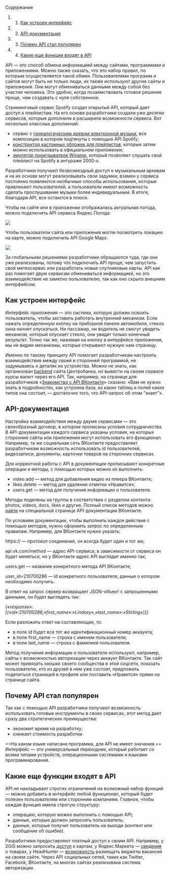 Содержание

1. 1. [Как устроен интерфейс](https://blog.skillfactory.ru/glossary/api/#как-устроен-интерфейс)
2. 2. [API-документация](https://blog.skillfactory.ru/glossary/api/#apiдокументация)
3. 3. [Почему API стал популярен](https://blog.skillfactory.ru/glossary/api/#почему-api-стал-популярен)
4. 4. [Какие еще функции входят в API](https://blog.skillfactory.ru/glossary/api/#какие-еще-функции-входят-в-api)

API — это способ обмена информацией между сайтами, программами и приложениями. Можно также сказать, что это набор правил, по которым осуществляется такой обмен.
Пользователями программ и сайтов могут быть не только люди, их также используют другие сайты и приложения. Они могут обмениваться данными между собой без участия человека. Это удобно, когда позаимствовать готовое решение проще, чем создавать с нуля собственное.

Стриминговый сервис Spotify создал открытый API, который дает доступ к плейлистам. На его основе разработчики создали уже десятки сервисов, которые дополнили и расширили возможности сервиса. Вот несколько классных дополнений:

- сервис с [генеалогическим древом электронной музыки](http://music.ishkur.com/), все композиции в котором подтянуты с помощью API Spotify;
- [конструктор кастомных обложек для плейлистов](https://replacecover.com/), которые затем можно использовать в официальном приложении;
- [эмулятор проигрывателя Winamp](https://winampify.io/), который позволяет слушать свой плейлист на Spotify в антураже 2000-х.

Разработчики получают безвозмездный доступ к музыкальным архивам и на их основе могут реализовывать свои задумки; взамен у сервиса постоянно появляются необычные способы использования, которые привлекают пользователей, а пользователи имеют возможность сделать прослушивание музыки более индивидуальным. В итоге, благодаря API, все остаются в плюсе.

Чтобы на сайте или в приложении отображалась актуальная погода, можно подключить API сервиса Яндекс.Погода:

![](https://blog.skillfactory.ru/wp-content/uploads/2023/02/image1-1-2-1.png)

Чтобы пользователи сайта или приложения могли посмотреть локацию на карте, можно подключить API Google Maps:

![](https://blog.skillfactory.ru/wp-content/uploads/2023/02/image2-1-2-1.png)

За глобальными решениями разработчики обращаются туда, где они уже реализованы, потому что подключить API проще, чем запустить свой метеосервис или разработать новые спутниковые карты. API как раз помогает двум сервисам обмениваться информацией, но это взаимодействие не заметно пользователю, так как оно скрыто внешним интерфейсом.
## Как устроен интерфейс

Интерфейс приложения — это система, которую должен освоить пользователь, чтобы заставить работать внутренний механизм. Если нажать определенную кнопку на приборной панели автомобиля, стекло окна начнет опускаться. Ни пассажир, ни водитель не смогут увидеть механизм, который опускает стекло, они увидят только конечный результат. Точно так же, нажимая на кнопку в интерфейсе приложения, мы не видим механизмы, которые открывают нужную нам страницу.

Именно по такому принципу API помогает разработчикам настроить взаимодействие между своей и сторонней программой, не задумываясь о деталях их устройства. Можно не знать, как организован [backend](https://skillfactory.ru/backend-razrabotchik-na-golang/?utm_source=blog&utm_medium=referral&utm_campaign=glossary%2Fapi&utm_content=api&utm_term=banner) сайта Центробанка, но вывести на своем сервисе курсы валют через его API. Так, например, на странице для разработчиков «[Знакомство с API ВКонтакте](https://vk.com/dev/first_guide)» сказано: «Вам не нужно знать в подробностях, как устроена база, из каких таблиц и полей каких типов она состоит, — достаточно того, что API-запрос об этом “знает”».

## API-документация

Настройка взаимодействия между двумя сервисами — это своеобразный договор, в котором прописаны условия сотрудничества. В API-документации каждого сервиса указаны условия, на которых сторонние сайты или приложения могут использовать его функционал. Например, та же социальная сеть ВКонтакте предоставляет разработчикам возможность использовать id пользователей, видеозаписи, документы, карточки товаров на сторонних сервисах.

Для корректной работы с API в документации прописывают конкретные операции и методы, с помощью которых можно их выполнить:

- video.add — метод для добавления видео из плеера ВКонтакте;
- likes.delete — метод для удаления отметки «Нравится»;
- users.get — метод для получения информации о пользователе.

Методы поделены на группы в соответствии с разделом контента: photos, videos, docs, likes и другие. Полный список методов можно [найти](https://vk.com/dev/methods) на специальной странице API-документации ВКонтакте.

По условиям документации, чтобы выполнить каждое действие с помощью методов, нужно оформить запрос по определенным правилам. Например, для ВКонтакте нужно указать:

https:// — протокол соединения, он всегда будет один и тот же;

api.vk.com/method — адрес API-сервиса; в зависимости от сервиса он будет меняться, но у ВКонтакте адрес API выглядит именно так;

users.get — название конкретного метода API ВКонтакте;

user_id=210700286 — id конкретного пользователя, данные о котором необходимо получить.

В ответ на запрос сервер возвращает JSON-объект с запрошенными данными, он будет выглядеть так:

_{«response»:[{«id»:210700286,»first_name»:»Lindsey»,»last_name»:»Stirling»}]}_

Если разложить ответ на составляющие, то:

- в поле id будет все тот же идентификационный номер аккаунта;
- в поле first_name — строка с именем пользователя;
- в поле last_name — строка с фамилией пользователя.

Метод получения информации о пользователе используют, например, сайты с возможностью авторизации через аккаунт ВКонтакте. Так сайт может привязать окошко своего сообщества в этой соцсети, показать пользователю, кто из друзей в нем уже состоит, предложить поделиться страницей в профиле или поставить «Нравится» прямо на странице сайта.

## Почему API стал популярен

Так как с помощью API разработчики получают возможность использовать готовые инструменты в своих сервисах, этот метод дает сразу два стратегических преимущества:

- экономит время на разработку;
- снижает стоимость разработки.

==На каком языке написана программа, для API не имеет значения.== Интерфейс — это универсальный переходник, который работает со всеми типами устройств, операционными системами и языками программирования.

## Какие еще функции входят в API

API не накладывает строгих ограничений на возможный набор функций — можно добавить в интерфейс любой функционал, который будет полезен пользователям или сторонним компаниям. Главное, чтобы каждая функция имела строгую структуру:

- операцию, которую можно выполнить с помощью API;
- данные, которые должен запросить пользователь;
- данные, которые получит пользователь на выходе (контент или сообщение об ошибке).

Разработчики предоставляют платный доступ к своим API. Например, у 2GIS можно запросить [доступ](https://dev.2gis.ru/) к картам, у Яндекс.Маркета — [сведения](https://yandex.ru/dev/market/content-data/doc/dg-v2/concepts/about.html) о товарах, у HeadHunter — [возможность](https://dev.hh.ru/) размещать виджеты вакансий на своем сайте. Через API социальных сетей, таких как Twitter, Facebook, ВКонтакте, на многих сайтах реализована система авторизации.